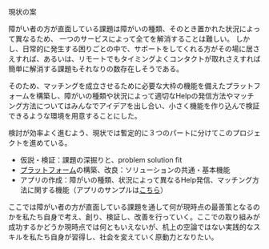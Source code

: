 現状の案

障がい者の方が直面している課題は障がいの種類、そのとき置かれた状況によって異なるため、
一つのサービスによって全てを解消することは難しい。
しかし、日常的に発生する困りごとの中で、サポートをしてくれる方がその場に居さえすれば、あるいは、リモートでもタイミングよくコンタクトが取れさえすれば簡単に解消する課題もそれなりの数存在しそうである。

そのため、マッチングを成立させるために必要な大枠の機能を備えたプラットフォームを構築し、障がいの種類や状況によって適切なHelpの発信方法やマッチング方法についてはみんなでアイデアを出し合い、小さく機能を作り込んで検証できるような環境を用意することにした。

検討が効率よく進むよう、現状では暫定的に３つのパートに分けてこのプロジェクトを進めている。
- 仮説・検証：課題の深掘りと、problem solution fit
- [プラットフォーム](https://github.com/urashin/micro-volunteer-pf)の構築、改良：ソリューションの共通・基本機能
- アプリの作成：障がいの種類、状況によって異なるHelp発信、マッチング方法に関する機能（アプリのサンプルは[こちら](https://github.com/urashin/micro-volunteer-app-sample)）

ここでは障がい者の方が直面している課題を通して何が現時点の最善策となるのかを私たち自身で考え、創り、検証し、改善を行っていく。ここでの取り組みが成功するかどうか現時点では何ともいえないが、机上の空論ではない実践的なスキルを私たち自身が習得し、社会を変えていく原動力となりたい。

